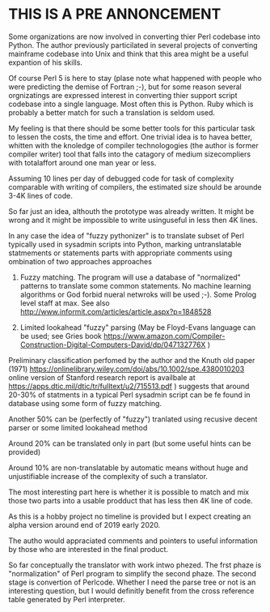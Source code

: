 # THIS IS A PRE ANNONCEMENT 

Some organizations are now involved in converting thier Perl codebase into Python. The author previously particilated in  several projects of 
converting mainframe codebase into Unix and think that this area might be a useful expantion of his skills. 
 
Of course Perl 5 is here to stay (plase note what happened with people who were predicting the demise of Fortran ;-), but for some reason 
several orgnizatings are expressed interest in converting thier support script codebase into a single language. Most often this is Python. 
Ruby which is probably a better match for such a translation is seldom used. 

My feeling is that there should be some better tools for this particular task to lessen the costs, the time and effort. One trivial idea is to havea better, 
whitten with the knoledge of compiler technologogies (the author is former compiler writer) tool that falls into the catagory of medium sizecompliers with 
totalaffort around one man year or less. 

Assuming 10 lines per day of debugged code for task of complexity comparable with writing of compilers, the estimated size should be arounde 3-4K
lines of code. 

So far just an idea, althouth the prototype was already written. It might be wrong and it might be impossible to write usinguseful in less then 4K lines. 

In any case the idea of "fuzzy pythonizer" is to translate subset of Perl typically used in sysadmin scripts into Python, marking untranslatable statmements
or statements parts with appropriate comments using ombination of two approaches approaches

1. Fuzzy matching. The program will use a database of "normalized" patterns to translate some common statements. No machine learning algorithms or God forbid nueral netwroks will be used ;-). Some Prolog level staff at max. See also http://www.informit.com/articles/article.aspx?p=1848528
  
2. Limited lookahead "fuzzy" parsing (May be Floyd-Evans language can be used; see Gries book https://www.amazon.com/Compiler-Construction-Digital-Computers-David/dp/047132776X )

Preliminary classification perfomed by the author and the Knuth old paper (1971) https://onlinelibrary.wiley.com/doi/abs/10.1002/spe.4380010203 online version of Stanford research report is availbale at  https://apps.dtic.mil/dtic/tr/fulltext/u2/715513.pdf ) suggests that around 20-30% of statments in a typical Perl sysadmin script can be fe found in
database using some form of fuzzy matching. 

Another 50% can be (perfectly of "fuzzy") tranlated using recusive decent parser or some limited lookahead method

Around 20% can be translated only in part (but some useful hints can be provided) 

Around 10% are non-translatable by automatic means without huge and unjustifiable increase of the complexity of such a translator.   

The most interesting part here is whether it is possible to match and mix those two parts into a usable prodduct that has less then 4K line of code.   

As this is a hobby project no timeline is provided but I expect creating an alpha version around end of 2019 early 2020.

The autho would appraciated comments and pointers to useful information by those  who are interested in the final product.  

So far conceptually the translator with work intwo phezed. The frst phaze is "normalization" of Perl program to simplify the second phaze. 
The second stage is convertion of Perlcode. Whether I need the parse tree or not is an interesting question, but I would definitly benefit from the cross reference table generated by Perl interpreter. 
